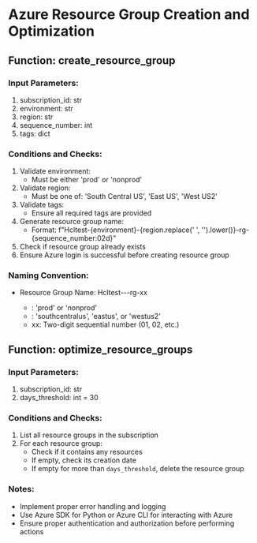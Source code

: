 # Azure Resource Group Creation and Optimization

## Function: create_resource_group

### Input Parameters:
1. subscription_id: str
2. environment: str
3. region: str
4. sequence_number: int
5. tags: dict

### Conditions and Checks:
1. Validate environment:
   - Must be either 'prod' or 'nonprod'
2. Validate region:
   - Must be one of: 'South Central US', 'East US', 'West US2'
3. Validate tags:
   - Ensure all required tags are provided
4. Generate resource group name:
   - Format: f"Hcltest-{environment}-{region.replace(' ', '').lower()}-rg-{sequence_number:02d}"
5. Check if resource group already exists
6. Ensure Azure login is successful before creating resource group

### Naming Convention:
- Resource Group Name: Hcltest-<env>-<region>-rg-xx
  - <env>: 'prod' or 'nonprod'
  - <region>: 'southcentralus', 'eastus', or 'westus2'
  - xx: Two-digit sequential number (01, 02, etc.)

## Function: optimize_resource_groups

### Input Parameters:
1. subscription_id: str
2. days_threshold: int = 30

### Conditions and Checks:
1. List all resource groups in the subscription
2. For each resource group:
   - Check if it contains any resources
   - If empty, check its creation date
   - If empty for more than `days_threshold`, delete the resource group

### Notes:
- Implement proper error handling and logging
- Use Azure SDK for Python or Azure CLI for interacting with Azure
- Ensure proper authentication and authorization before performing actions
